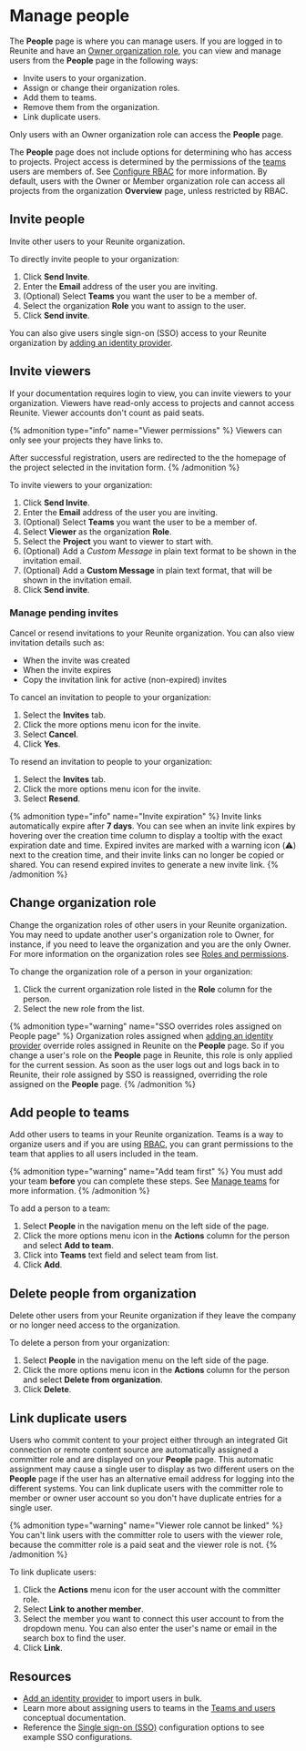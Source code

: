 # Manage people

The **People** page is where you can manage users.
If you are logged in to Reunite and have an [Owner organization role](../../access/roles.md#organization-roles), you can view and manage users from the **People** page in the following ways:

- Invite users to your organization.
- Assign or change their organization roles.
- Add them to teams.
- Remove them from the organization.
- Link duplicate users.

Only users with an Owner organization role can access the **People** page.

The **People** page does not include options for determining who has access to projects.
Project access is determined by the permissions of the [teams](./teams.md) users are members of.
See [Configure RBAC](../../access/index.md) for more information.
By default, users with the Owner or Member organization role can access all projects from the organization **Overview** page, unless restricted by RBAC.

## Invite people

Invite other users to your Reunite organization.

To directly invite people to your organization:

1. Click **Send Invite**.
1. Enter the **Email** address of the user you are inviting.
1. (Optional) Select **Teams** you want the user to be a member of.
1. Select the organization **Role** you want to assign to the user.
1. Click **Send invite**.

You can also give users single sign-on (SSO) access to your Reunite organization by [adding an identity provider](./sso/add-idp.md).

## Invite viewers

If your documentation requires login to view, you can invite viewers to your organization.
Viewers have read-only access to projects and cannot access Reunite.
Viewer accounts don't count as paid seats.

{% admonition type="info" name="Viewer permissions" %}
Viewers can only see your projects they have links to.

After successful registration, users are redirected to the the homepage of the project selected in the invitation form.
{% /admonition %}

To invite viewers to your organization:

1. Click **Send Invite**.
2. Enter the **Email** address of the user you are inviting.
3. (Optional) Select **Teams** you want the user to be a member of.
4. Select **Viewer** as the organization **Role**.
5. Select the **Project** you want to viewer to start with.
6. (Optional) Add a *Custom Message* in plain text format to be shown in the invitation email.
6. (Optional) Add a **Custom Message** in plain text format, that will be shown in the invitation email.
7. Click **Send invite**.

### Manage pending invites

Cancel or resend invitations to your Reunite organization. You can also view invitation details such as:
- When the invite was created
- When the invite expires
- Copy the invitation link for active (non-expired) invites

To cancel an invitation to people to your organization:

1. Select the **Invites** tab.
1. Click the more options menu icon for the invite.
1. Select **Cancel**.
1. Click **Yes**.

To resend an invitation to people to your organization:

1. Select the **Invites** tab.
1. Click the more options menu icon for the invite.
1. Select **Resend**.

{% admonition type="info" name="Invite expiration" %}
Invite links automatically expire after **7 days**. You can see when an invite link expires by hovering over the creation time column to display a tooltip with the exact expiration date and time. Expired invites are marked with a warning icon (⚠️) next to the creation time, and their invite links can no longer be copied or shared. You can resend expired invites to generate a new invite link.
{% /admonition %}

## Change organization role

Change the organization roles of other users in your Reunite organization.
You may need to update another user's organization role to Owner, for instance, if you need to leave the organization and you are the only Owner.
For more information on the organization roles see [Roles and permissions](../../access/roles.md).

To change the organization role of a person in your organization:

1. Click the current organization role listed in the **Role** column for the person.
2. Select the new role from the list.

{% admonition type="warning" name="SSO overrides roles assigned on People page" %}
Organization roles assigned when [adding an identity provider](./sso/add-idp.md) override roles assigned in Reunite on the **People** page.
So if you change a user's role on the **People** page in Reunite, this role is only applied for the current session.
As soon as the user logs out and logs back in to Reunite, their role assigned by SSO is reassigned, overriding the role assigned on the **People** page.
{% /admonition %}

## Add people to teams

Add other users to teams in your Reunite organization.
Teams is a way to organize users and if you are using [RBAC](../../access/rbac.md), you can grant permissions to the team that applies to all users included in the team.

{% admonition type="warning" name="Add team first" %}
You must add your team **before** you can complete these steps. See [Manage teams](./manage-teams.md#create-a-new-team) for more information.
{% /admonition %}

To add a person to a team:

1. Select **People** in the navigation menu on the left side of the page.
2. Click the more options menu icon in the **Actions** column for the person and select **Add to team**.
3. Click into **Teams** text field and select team from list.
4. Click **Add**.

## Delete people from organization

Delete other users from your Reunite organization if they leave the company or no longer need access to the organization.

To delete a person from your organization:

1. Select **People** in the navigation menu on the left side of the page.
1. Click the more options menu icon in the **Actions** column for the person and select **Delete from organization**.
1. Click **Delete**.

## Link duplicate users

Users who commit content to your project either through an integrated Git connection or remote content source are automatically assigned a committer role and are displayed on your **People** page.
This automatic assignment may cause a single user to display as two different users on the **People** page if the user has an alternative email address for logging into the different systems.
You can link duplicate users with the committer role to member or owner user account so you don't have duplicate entries for a single user.

{% admonition type="warning" name="Viewer role cannot be linked" %}
You can't link users with the committer role to users with the viewer role, because the committer role is a paid seat and the viewer role is not.
{% /admonition %}

To link duplicate users:

1. Click the **Actions** menu icon for the user account with the committer role.
2. Select **Link to another member**.
3. Select the member you want to connect this user account to from the dropdown menu.
   You can also enter the user's name or email in the search box to find the user.
4. Click **Link**.

## Resources

- [Add an identity provider](./sso/add-idp.md) to import users in bulk.
- Learn more about assigning users to teams in the [Teams and users](./teams.md) conceptual documentation.
- Reference the [Single sign-on (SSO)](../../config/sso.md) configuration options to see example SSO configurations.
